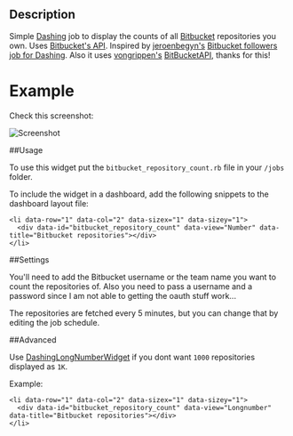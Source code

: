 ## Description

Simple [Dashing](http://shopify.github.com/dashing) job to display the counts of all [Bitbucket](https://bitbucket.org) repositories you own. Uses [Bitbucket's API](https://confluence.atlassian.com/display/BITBUCKET/Using+the+Bitbucket+REST+APIs).
Inspired by [jeroenbegyn's](https://gist.github.com/jeroenbegyn) [Bitbucket followers job for Dashing](https://gist.github.com/jeroenbegyn/5385092). Also it uses [vongrippen's](https://github.com/vongrippen) [BitBucketAPI](https://github.com/vongrippen/bitbucket), thanks for this!

# Example

Check this screenshot:

![Screenshot](https://cloud.githubusercontent.com/assets/5159398/6109941/d1f08110-b07e-11e4-9baf-49302b3a567d.png)

##Usage

To use this widget put the `bitbucket_repository_count.rb` file in your `/jobs` folder.

To include the widget in a dashboard, add the following snippets to the dashboard layout file:
    
    <li data-row="1" data-col="2" data-sizex="1" data-sizey="1">
      <div data-id="bitbucket_repository_count" data-view="Number" data-title="Bitbucket repositories"></div>
    </li>

##Settings

You'll need to add the Bitbucket username or the team name you want to count the repositories of. Also you need to pass a username and a password since I am not able to getting the oauth stuff work...

The repositories are fetched every 5 minutes, but you can change that by editing the job schedule.

##Advanced

Use [DashingLongNumberWidget](https://github.com/SocialbitGmbH/DashingLongNumberWidget) if you dont want `1000` repositories displayed as `1K`.

Example:

    <li data-row="1" data-col="2" data-sizex="1" data-sizey="1">
      <div data-id="bitbucket_repository_count" data-view="Longnumber" data-title="Bitbucket repositories"></div>
    </li>